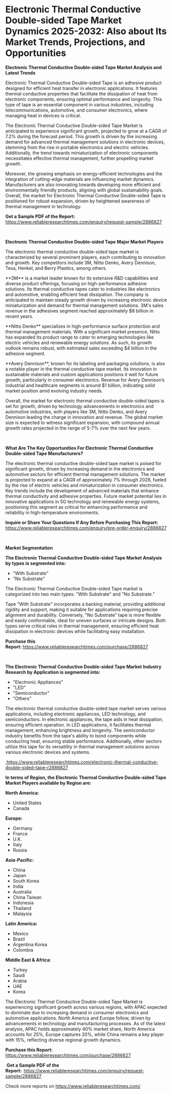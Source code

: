 <p><h1>Electronic Thermal Conductive Double-sided Tape Market Dynamics 2025-2032: Also about Its Market Trends, Projections, and Opportunities</h1></p><p><strong>Electronic Thermal Conductive Double-sided Tape Market Analysis and Latest Trends</strong></p>
<p><p>Electronic Thermal Conductive Double-sided Tape is an adhesive product designed for efficient heat transfer in electronic applications. It features thermal conductive properties that facilitate the dissipation of heat from electronic components, ensuring optimal performance and longevity. This type of tape is an essential component in various industries, including telecommunications, automotive, and consumer electronics, where managing heat in devices is critical.</p><p>The Electronic Thermal Conductive Double-sided Tape Market is anticipated to experience significant growth, projected to grow at a CAGR of 7.2% during the forecast period. This growth is driven by the increasing demand for advanced thermal management solutions in electronic devices, stemming from the rise in portable electronics and electric vehicles. Additionally, the trend towards miniaturization of electronic components necessitates effective thermal management, further propelling market growth. </p><p>Moreover, the growing emphasis on energy-efficient technologies and the integration of cutting-edge materials are influencing market dynamics. Manufacturers are also innovating towards developing more efficient and environmentally friendly products, aligning with global sustainability goals. Overall, the market for Electronic Thermal Conductive Double-sided Tape is positioned for robust expansion, driven by heightened awareness of thermal management in technology.</p></p>
<p><strong>Get a Sample PDF of the Report:&nbsp;</strong> <a href="https://www.reliableresearchtimes.com/enquiry/request-sample/2886827?utm_campaign=2205&utm_medium=2&utm_source=Github&utm_content=ia&utm_term=13032025&utm_id=electronic-thermal-conductive-double-sided-tape">https://www.reliableresearchtimes.com/enquiry/request-sample/2886827</a></p>
<p>&nbsp;</p>
<p><strong>Electronic Thermal Conductive Double-sided Tape Major Market Players</strong></p>
<p><p>The electronic thermal conductive double-sided tape market is characterized by several prominent players, each contributing to innovation and growth. Key competitors include 3M, Nitto Denko, Avery Dennison, Tesa, Henkel, and Berry Plastics, among others.</p><p>**3M** is a market leader known for its extensive R&D capabilities and diverse product offerings, focusing on high-performance adhesive solutions. Its thermal conductive tapes cater to industries like electronics and automotive, enabling efficient heat dissipation. The company is anticipated to maintain steady growth driven by increasing electronic device miniaturization and demand for thermal management solutions. 3M's sales revenue in the adhesives segment reached approximately $8 billion in recent years.</p><p>**Nitto Denko** specializes in high-performance surface protection and thermal management materials. With a significant market presence, Nitto has expanded its product range to cater to emerging technologies like electric vehicles and renewable energy solutions. As such, its growth outlook remains robust, with estimated sales exceeding $4 billion in the adhesive segment.</p><p>**Avery Dennison**, known for its labeling and packaging solutions, is also a notable player in the thermal conductive tape market. Its innovation in sustainable materials and custom applications positions it well for future growth, particularly in consumer electronics. Revenue for Avery Dennison’s industrial and healthcare segments is around $1 billion, indicating solid market position amid evolving industry needs.</p><p>Overall, the market for electronic thermal conductive double-sided tapes is set for growth, driven by technology advancements in electronics and automotive industries, with players like 3M, Nitto Denko, and Avery Dennison leading the charge in innovation and revenue. The global market size is expected to witness significant expansion, with compound annual growth rates projected in the range of 5-7% over the next few years.</p></p>
<p>&nbsp;</p>
<p><strong>What Are The Key Opportunities For Electronic Thermal Conductive Double-sided Tape Manufacturers?</strong></p>
<p><p>The electronic thermal conductive double-sided tape market is poised for significant growth, driven by increasing demand in the electronics and automotive sectors for efficient thermal management solutions. The market is projected to expand at a CAGR of approximately 7% through 2028, fueled by the rise of electric vehicles and miniaturization in consumer electronics. Key trends include the development of advanced materials that enhance thermal conductivity and adhesive properties. Future market potential lies in innovative applications in 5G technology and renewable energy systems, positioning this segment as critical for enhancing performance and reliability in high-temperature environments.</p></p>
<p><strong>Inquire or Share Your Questions If Any Before Purchasing This Report:</strong> <a href="https://www.reliableresearchtimes.com/enquiry/pre-order-enquiry/2886827?utm_campaign=2205&utm_medium=2&utm_source=Github&utm_content=ia&utm_term=13032025&utm_id=electronic-thermal-conductive-double-sided-tape">https://www.reliableresearchtimes.com/enquiry/pre-order-enquiry/2886827</a></p>
<p>&nbsp;</p>
<p><strong>Market Segmentation</strong></p>
<p><strong>The Electronic Thermal Conductive Double-sided Tape Market Analysis by types is segmented into:</strong></p>
<p><ul><li>"With Substrate"</li><li>"No Substrate"</li></ul></p>
<p><p>The Electronic Thermal Conductive Double-sided Tape market is categorized into two main types: "With Substrate" and "No Substrate." </p><p>Tape "With Substrate" incorporates a backing material, providing additional rigidity and support, making it suitable for applications requiring precise alignment and durability. Conversely, "No Substrate" tape is more flexible and easily conformable, ideal for uneven surfaces or intricate designs. Both types serve critical roles in thermal management, ensuring efficient heat dissipation in electronic devices while facilitating easy installation.</p></p>
<p><strong>Purchase this Report:&nbsp;</strong><a href="https://www.reliableresearchtimes.com/purchase/2886827?utm_campaign=2205&utm_medium=2&utm_source=Github&utm_content=ia&utm_term=13032025&utm_id=electronic-thermal-conductive-double-sided-tape">https://www.reliableresearchtimes.com/purchase/2886827</a></p>
<p>&nbsp;</p>
<p><strong>The Electronic Thermal Conductive Double-sided Tape Market Industry Research by Application is segmented into:</strong></p>
<p><ul><li>"Electronic Appliances"</li><li>"LED"</li><li>"Semiconductor"</li><li>"Others"</li></ul></p>
<p><p>The electronic thermal conductive double-sided tape market serves various applications, including electronic appliances, LED technology, and semiconductors. In electronic appliances, the tape aids in heat dissipation, ensuring efficient operation. In LED applications, it facilitates thermal management, enhancing brightness and longevity. The semiconductor industry benefits from the tape's ability to bond components while conducting heat, ensuring stable performance. Additionally, other sectors utilize this tape for its versatility in thermal management solutions across various electronic devices and systems.</p></p>
<p><a href="https://www.reliableresearchtimes.com/electronic-thermal-conductive-double-sided-tape-r2886827?utm_campaign=2205&utm_medium=2&utm_source=Github&utm_content=ia&utm_term=13032025&utm_id=electronic-thermal-conductive-double-sided-tape">&nbsp;https://www.reliableresearchtimes.com/electronic-thermal-conductive-double-sided-tape-r2886827</a></p>
<p><strong>In terms of Region, the Electronic Thermal Conductive Double-sided Tape Market Players available by Region are:</strong></p>
<p>
    <p> <strong> North America: </strong>
        <ul>
            <li>United States</li>
            <li>Canada</li>
        </ul>
        </p> 
    <p> <strong> Europe: </strong>
        <ul>
            <li>Germany</li>
            <li>France</li>
            <li>U.K.</li>
            <li>Italy</li>
            <li>Russia</li>
        </ul>
        </p> 
    <p> <strong> Asia-Pacific: </strong>
        <ul>
            <li>China</li>
            <li>Japan</li>
            <li>South Korea</li>
            <li>India</li>
            <li>Australia</li>
            <li>China Taiwan</li>
            <li>Indonesia</li>
            <li>Thailand</li>
            <li>Malaysia</li>
        </ul>
        </p> 
    <p> <strong> Latin America: </strong>
        <ul>
            <li>Mexico</li>
            <li>Brazil</li>
            <li>Argentina Korea</li>
            <li>Colombia</li>
        </ul>
        </p> 
    <p> <strong> Middle East & Africa: </strong>
        <ul>
            <li>Turkey</li>
            <li>Saudi</li>
            <li>Arabia</li>
            <li>UAE</li>
            <li>Korea</li>
        </ul>
    </p>
    </p>
<p><p>The Electronic Thermal Conductive Double-sided Tape Market is experiencing significant growth across various regions, with APAC expected to dominate due to increasing demand in consumer electronics and automotive applications. North America and Europe follow, driven by advancements in technology and manufacturing processes. As of the latest analysis, APAC holds approximately 40% market share, North America accounts for 25%, Europe captures 20%, while China remains a key player with 15%, reflecting diverse regional growth dynamics.</p></p>
<p><strong>Purchase this Report: </strong><a href="https://www.reliableresearchtimes.com/purchase/2886827?utm_campaign=2205&utm_medium=2&utm_source=Github&utm_content=ia&utm_term=13032025&utm_id=electronic-thermal-conductive-double-sided-tape">https://www.reliableresearchtimes.com/purchase/2886827</a></p>
<p>&nbsp;<strong>Get a Sample PDF of the Report:&nbsp;&nbsp;</strong><a href="https://www.reliableresearchtimes.com/enquiry/request-sample/2886827?utm_campaign=2205&utm_medium=2&utm_source=Github&utm_content=ia&utm_term=13032025&utm_id=electronic-thermal-conductive-double-sided-tape">https://www.reliableresearchtimes.com/enquiry/request-sample/2886827</a></p>
<p><strong></strong></p>
<p>Check more reports on <a href="https://www.reliableresearchtimes.com/?utm_campaign=2205&utm_medium=2&utm_source=Github&utm_content=ia&utm_term=13032025&utm_id=electronic-thermal-conductive-double-sided-tape">https://www.reliableresearchtimes.com/</a></p>